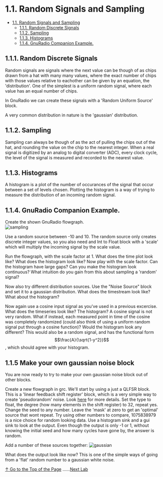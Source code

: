 # 1.1. Random Signals and Sampling

- [1.1. Random Signals and Sampling](#1-random-signals-and-sampling)
    - [1.1.1. Random Discrete Signals](#11-random-discrete-signals)
    - [1.1.2. Sampling](#12-sampling)
    - [1.1.3. Histograms](#13-histograms)
    - [1.1.4. GnuRadio Companion Example.](#14-gnuradio-companion-example)

<!-- /TOC -->

## 1.1.1. Random Discrete Signals

Random signals are signals where the next value can be though of as chips
drawn from a hat with many many values, where the exact number of chips with those values relative to eachother can be given by an equation, the 'distribution'.  One of the simplest is a uniform random signal, where each value has an equal number of chips.  

In GnuRadio we can create these signals with a 'Random Uniform Source' block.<!-- TOC -->

A very common distribution in nature is the 'gaussian' distribution.  

## 1.1.2. Sampling

Sampling can always be though of as the act of pulling the chips out of the hat, and rounding the value on the chip to the nearest integer. When a real signal is digitized by an analog to digital converter (ADC), every clock cycle, the level of the signal is measured and recorded to the nearest value.

## 1.1.3. Histograms

A histogram is a plot of the number of occurances of the signal that occur between a set of levels chosen.  Plotting the histogram is a way of trying to measure the distribution of an incoming random signal.  

## 1.1.4. GnuRadio Companion Example.  

Create the shown GnuRadio flowgraph.  
![sampling](img/sampling.png) 

Use a random source between -10 and 10.  The random source only creates discrete integer values, so you also need and Int to Float block with a 'scale' which will multiply the incoming signal by the scale value.  

Run the flowgraph, with the scale factor at 1.  What does the time plot look like?  What does the histogram look like?  Now play with the scale factor.  Can the histogram have large gaps? Can you make the histogram look continuous?  What intuition do you gain from this about sampling a 'random' signal?  

Now also try different distribution sources.  Use the "Noise Source" block and set it to a gaussian distribution.  What does the timestream look like?  What about the histogram?

Now again use a cosine input signal as you've used in a previous excercise.  What does the timeseries look like?  The histogram?  A cosine signal is not very random.  What if instead, each measured point in time of the cosine was completely randomized (could also think of using a uniform random signal put through a cosine function)?  Would the histogram look any different?  This would also be a random signal, and has the functional form $$\frac{A}{\sqrt{1-y^2}}$$, which should agree with your histogram.  

## 1.1.5 Make your own gaussian noise block

You are now ready to try to make your own gaussian noise block out of other blocks.  

Create a new flowgraph in grc.
 We'll start by using a just a QLFSR block.  This is a 'linear feedback shift register'  block, which is a very simple way to create 'pseudorandom' noise.  Look [here](https://en.wikipedia.org/wiki/Linear-feedback_shift_register) for more details.  Set the type to float, the degree (how many elements in the shift register) to 32, repeat yes.  Change the seed to any number.  Leave the 'mask' at zero to get an 'optimal' source that wont repeat.  Try using other numbers to compare, 1075838979 is a nice choice for random looking data.  Use a histogram sink and a gui sink to look at the output.  Even though the output is only -1 or 1, without knowing the initial seed and how many cycles have gone by, the answer is random.

 Add a number of these sources together:
 ![gaussian](img/lfsr_noise.png)

 What does the output look like now?  This is one of the simple ways of going from a 'flat' random number to a gaussian white noise.
 
  




[↑ Go to the Top of the Page](#) ......[Next Lab](../02)

